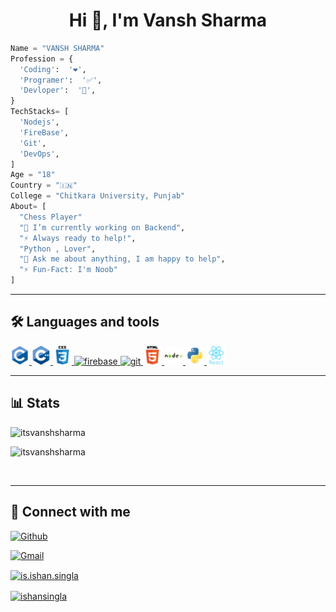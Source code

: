 <div align="center"><h1 align="center">Hi 👋, I'm Vansh Sharma</h1>


</div>

```python
Name = "VANSH SHARMA"
Profession = {
  'Coding':  '❤️',
  'Programer':  '✅',
  'Devloper':  '🧲',
}
TechStacks= [
  'Nodejs',
  'FireBase',
  'Git',
  'DevOps',
]
Age = "18"
Country = "🇮🇳"
College = "Chitkara University, Punjab"
About= [
  "Chess Player"
  "💫 I’m currently working on Backend",
  "⚡ Always ready to help!",
  "Python , Lover",
  "💬 Ask me about anything, I am happy to help",
  "⚡️ Fun-Fact: I'm Noob"
]
```

---
## 🛠️ Languages and tools

<p align="left"> <a href="https://www.cprogramming.com/" target="_blank" rel="noreferrer"> <img src="https://raw.githubusercontent.com/devicons/devicon/master/icons/c/c-original.svg" alt="c" width="30" height="30"/> </a> <a href="https://www.w3schools.com/cpp/" target="_blank" rel="noreferrer"> <img src="https://raw.githubusercontent.com/devicons/devicon/master/icons/cplusplus/cplusplus-original.svg" alt="cplusplus" width="30" height="30"/> </a> <a href="https://www.w3schools.com/css/" target="_blank" rel="noreferrer"> <img src="https://raw.githubusercontent.com/devicons/devicon/master/icons/css3/css3-original-wordmark.svg" alt="css3" width="30" height="30"/> </a> <a href="https://firebase.google.com/" target="_blank" rel="noreferrer"> <img src="https://www.vectorlogo.zone/logos/firebase/firebase-icon.svg" alt="firebase" width="30" height="30"/> </a> <a href="https://git-scm.com/" target="_blank" rel="noreferrer"> <img src="https://www.vectorlogo.zone/logos/git-scm/git-scm-icon.svg" alt="git" width="30" height="30"/> </a><a href="https://www.w3.org/html/" target="_blank" rel="noreferrer"> <img src="https://raw.githubusercontent.com/devicons/devicon/master/icons/html5/html5-original-wordmark.svg" alt="html5" width="30" height="30"/> </a><a href="https://nodejs.org" target="_blank" rel="noreferrer"> <img src="https://raw.githubusercontent.com/devicons/devicon/master/icons/nodejs/nodejs-original-wordmark.svg" alt="nodejs" width="30" height="30"/> </a> <a href="https://www.python.org" target="_blank" rel="noreferrer"> <img src="https://raw.githubusercontent.com/devicons/devicon/master/icons/python/python-original.svg" alt="python" width="30" height="30"/> </a> <a href="https://reactjs.org/" target="_blank" rel="noreferrer"> <img src="https://raw.githubusercontent.com/devicons/devicon/master/icons/react/react-original-wordmark.svg" alt="react" width="30" height="30"/> </a> 
<br/>

---
## 📊 Stats


<p><img align="lift" src="https://github-readme-streak-stats.herokuapp.com/?user=itsvanshsharma&show_icons=true&count_private=true&theme=react&hide_border=true&bg_color=0D1117" alt="itsvanshsharma" /></p>
<p align="left"><img src="https://github-profile-trophy.vercel.app/?username=itsvanshsharma&theme=algolia" alt="itsvanshsharma" /> </p>
<br/>

---
## 🔗 Connect with me

[![Github](https://img.shields.io/badge/-Github-000?style=flat&logo=Github&logoColor=white)](https://github.com/itsvanshsharma)

[![Gmail](https://img.shields.io/badge/-Gmail-c14438?style=flat&logo=Gmail&logoColor=white)](mailto:vashars1234@gmail.com)

<p align="left">

<a href="https://www.instagram.com/ig_vansh.sharma/" target="blank"><img align="center" src="https://raw.githubusercontent.com/rahuldkjain/github-profile-readme-generator/master/src/images/icons/Social/instagram.svg" alt="is.ishan.singla" height="30" width="30" /></a>

<a href="https://www.hackerrank.com/vanshars" target="blank"><img align="center" src="https://raw.githubusercontent.com/rahuldkjain/github-profile-readme-generator/master/src/images/icons/Social/hackerrank.svg" alt="ishansingla" height="30" width="30" /></a>

</p>
<br/>

